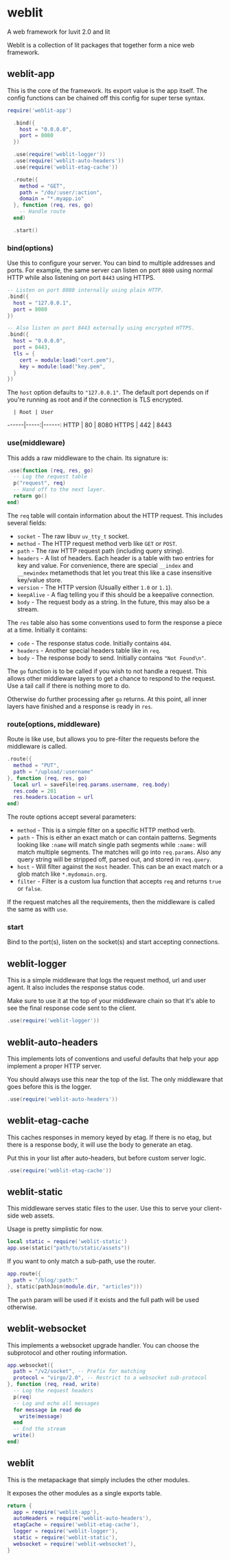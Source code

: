 # weblit

A web framework for luvit 2.0 and lit

Weblit is a collection of lit packages that together form a nice web framework.

## weblit-app

This is the core of the framework.  Its export value is the app itself.  The
config functions can be chained off this config for super terse syntax.

```lua
require('weblit-app')

  .bind({
    host = "0.0.0.0",
    port = 8080
  })

  .use(require('weblit-logger'))
  .use(require('weblit-auto-headers'))
  .use(require('weblit-etag-cache'))

  .route({
    method = "GET",
    path = "/do/:user/:action",
    domain = "*.myapp.io"
  }, function (req, res, go)
    -- Handle route
  end)

  .start()

```

### bind(options)

Use this to configure your server.  You can bind to multiple addresses and
ports. For example, the same server can listen on port `8080` using normal HTTP
while also listening on port `8443` using HTTPS.

```lua
-- Listen on port 8080 internally using plain HTTP.
.bind({
  host = "127.0.0.1",
  port = 8080
})

-- Also listen on port 8443 externally using encrypted HTTPS.
.bind({
  host = "0.0.0.0",
  port = 8443,
  tls = {
    cert = module:load("cert.pem"),
    key = module:load("key.pem",
  }
})
```

The `host` option defaults to `"127.0.0.1"`.  The default port depends on if
you're running as root and if the connection is TLS encrypted.

      | Root | User
------|-----:|------:
HTTP  | 80   | 8080
HTTPS | 442  | 8443


### use(middleware)

This adds a raw middleware to the chain.  Its signature is:

```lua
.use(function (req, res, go)
  -- Log the request table
  p("request", req)
  -- Hand off to the next layer.
  return go()
end)
```

The `req` table will contain information about the HTTP request.  This includes
several fields:

 - `socket` - The raw libuv `uv_tty_t` socket.
 - `method` - The HTTP request method verb like `GET` or `POST`.
 - `path` - The raw HTTP request path (including query string).
 - `headers` - A list of headers.  Each header is a table with two entries for
   key and value.  For convenience, there are special `__index` and
   `__newindex` metamethods that let you treat this like a case insensitive
   key/value store.
 - `version` - The HTTP version (Usually either `1.0` or `1.1`).
 - `keepAlive` - A flag telling you if this should be a keepalive connection.
 - `body` - The request body as a string.  In the future, this may also be a stream.

The `res` table also has some conventions used to form the response a piece at a
time.  Initially it contains:

 - `code` - The response status code. Initially contains `404`.
 - `headers` - Another special headers table like in `req`.
 - `body` - The response body to send. Initially contains `"Not Found\n"`.

The `go` function is to be called if you wish to not handle a request.  This
allows other middleware layers to get a chance to respond to the request.  Use a
tail call if there is nothing more to do.

Otherwise do further processing after `go` returns.  At this point, all inner
layers have finished and a response is ready in `res`.

### route(options, middleware)

Route is like use, but allows you to pre-filter the requests before the middleware
is called.

```lua
.route({
  method = "PUT",
  path = "/upload/:username"
}, function (req, res, go)
  local url = saveFile(req.params.username, req.body)
  res.code = 201
  res.headers.Location = url
end)
```

The route options accept several parameters:

 - `method` - This is a simple filter on a specific HTTP method verb.
 - `path` - This is either an exact match or can contain patterns.  Segments
   looking like `:name` will match single path segments while `:name:` will
   match multiple segments.  The matches will go into `req.params`.  Also any
   query string will be stripped off, parsed out, and stored in `req.query`.
 - `host` - Will filter against the `Host` header.  This can be an exact match
   or a glob match like `*.mydomain.org`.
 - `filter` - Filter is a custom lua function that accepts `req` and returns
   `true` or `false`.

If the request matches all the requirements, then the middleware is called the
same as with `use`.

### start

Bind to the port(s), listen on the socket(s) and start accepting connections.

## weblit-logger

This is a simple middleware that logs the request method, url and user agent.
It also includes the response status code.

Make sure to use it at the top of your middleware chain so that it's able to see
the final response code sent to the client.

```lua
.use(require('weblit-logger'))
```

## weblit-auto-headers

This implements lots of conventions and useful defaults that help your app
implement a proper HTTP server.

You should always use this near the top of the list.  The only middleware that
goes before this is the logger.


```lua
.use(require('weblit-auto-headers'))
```

## weblit-etag-cache

This caches responses in memory keyed by etag.  If there is no etag, but there
is a response body, it will use the body to generate an etag.

Put this in your list after auto-headers, but before custom server logic.

```lua
.use(require('weblit-etag-cache'))
```

## weblit-static

This middleware serves static files to the user.  Use this to serve your client-
side web assets.

Usage is pretty simplistic for now.

```lua
local static = require('weblit-static')
app.use(static("path/to/static/assets"))
```

If you want to only match a sub-path, use the router.

```lua
app.route({
  path = "/blog/:path:"
}, static(pathJoin(module.dir, "articles")))
```

The `path` param will be used if it exists and the full path will be used
otherwise.

## weblit-websocket

This implements a websocket upgrade handler.  You can choose the subprotocol and
other routing information.

```lua
app.websocket({
  path = "/v2/socket", -- Prefix for matching
  protocol = "virgo/2.0", -- Restrict to a websocket sub-protocol
}, function (req, read, write)
  -- Log the request headers
  p(req)
  -- Log and echo all messages
  for message in read do
    write(message)
  end
  -- End the stream
  write()
end)
```


## weblit

This is the metapackage that simply includes the other modules.

It exposes the other modules as a single exports table.

```lua
return {
  app = require('weblit-app'),
  autoHeaders = require('weblit-auto-headers'),
  etagCache = require('weblit-etag-cache'),
  logger = require('weblit-logger'),
  static = require('weblit-static'),
  websocket = require('weblit-websocket'),
}
```
